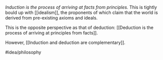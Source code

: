 *Induction is the process of arriving at facts from principles.* This is tightly bould up with [[idealism]], the proponents of which claim that the world is derived from pre-existing axioms and ideals. 

This is the opposite perspective as that of deduction: [[Deduction is the process of arriving at principles from facts]]. 

However, [[Induction and deduction are complementary]]. 

#idea/philosophy 